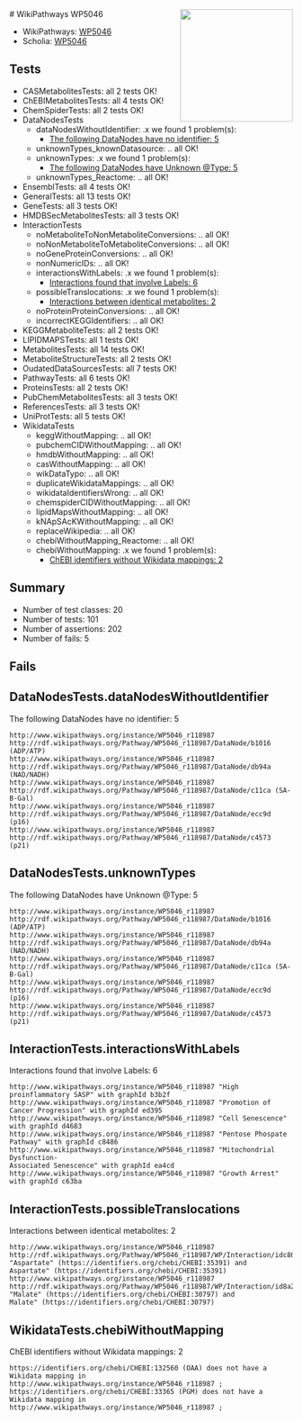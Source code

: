 <img style="float: right; width: 200px" src="https://upload.wikimedia.org/wikipedia/commons/thumb/8/83/Wplogo_with_text_500.png/640px-Wplogo_with_text_500.png" />
# WikiPathways WP5046

* WikiPathways: [WP5046](https://new.wikipathways.org/pathways/WP5046)
* Scholia: [WP5046](https://scholia.toolforge.org/wikipathways/WP5046)
## Tests
* CASMetabolitesTests: all 2 tests OK!
* ChEBIMetabolitesTests: all 4 tests OK!
* ChemSpiderTests: all 2 tests OK!
* DataNodesTests
    * dataNodesWithoutIdentifier: .x we found 1 problem(s):
        * [The following DataNodes have no identifier: 5](#d2d32fa4)
    * unknownTypes_knownDatasource: .. all OK!
    * unknownTypes: .x we found 1 problem(s):
        * [The following DataNodes have Unknown @Type: 5](#839973e3)
    * unknownTypes_Reactome: .. all OK!
* EnsemblTests: all 4 tests OK!
* GeneralTests: all 13 tests OK!
* GeneTests: all 3 tests OK!
* HMDBSecMetabolitesTests: all 3 tests OK!
* InteractionTests
    * noMetaboliteToNonMetaboliteConversions: .. all OK!
    * noNonMetaboliteToMetaboliteConversions: .. all OK!
    * noGeneProteinConversions: .. all OK!
    * nonNumericIDs: .. all OK!
    * interactionsWithLabels: .x we found 1 problem(s):
        * [Interactions found that involve Labels: 6](#630d267d)
    * possibleTranslocations: .x we found 1 problem(s):
        * [Interactions between identical metabolites: 2](#d59038c5)
    * noProteinProteinConversions: .. all OK!
    * incorrectKEGGIdentifiers: .. all OK!
* KEGGMetaboliteTests: all 2 tests OK!
* LIPIDMAPSTests: all 1 tests OK!
* MetabolitesTests: all 14 tests OK!
* MetaboliteStructureTests: all 2 tests OK!
* OudatedDataSourcesTests: all 7 tests OK!
* PathwayTests: all 6 tests OK!
* ProteinsTests: all 2 tests OK!
* PubChemMetabolitesTests: all 3 tests OK!
* ReferencesTests: all 3 tests OK!
* UniProtTests: all 5 tests OK!
* WikidataTests
    * keggWithoutMapping: .. all OK!
    * pubchemCIDWithoutMapping: .. all OK!
    * hmdbWithoutMapping: .. all OK!
    * casWithoutMapping: .. all OK!
    * wikDataTypo: .. all OK!
    * duplicateWikidataMappings: .. all OK!
    * wikidataIdentifiersWrong: .. all OK!
    * chemspiderCIDWithoutMapping: .. all OK!
    * lipidMapsWithoutMapping: .. all OK!
    * kNApSAcKWithoutMapping: .. all OK!
    * replaceWikipedia: .. all OK!
    * chebiWithoutMapping_Reactome: .. all OK!
    * chebiWithoutMapping: .x we found 1 problem(s):
        * [ChEBI identifiers without Wikidata mappings: 2](#a8d554ce)


## Summary

* Number of test classes: 20
* Number of tests: 101
* Number of assertions: 202
* Number of fails: 5

## Fails

<a name="d2d32fa4" />

## DataNodesTests.dataNodesWithoutIdentifier

The following DataNodes have no identifier: 5
```
http://www.wikipathways.org/instance/WP5046_r118987 http://rdf.wikipathways.org/Pathway/WP5046_r118987/DataNode/b1016 (ADP/ATP)
http://www.wikipathways.org/instance/WP5046_r118987 http://rdf.wikipathways.org/Pathway/WP5046_r118987/DataNode/db94a (NAD/NADH)
http://www.wikipathways.org/instance/WP5046_r118987 http://rdf.wikipathways.org/Pathway/WP5046_r118987/DataNode/c11ca (SA-B-Gal)
http://www.wikipathways.org/instance/WP5046_r118987 http://rdf.wikipathways.org/Pathway/WP5046_r118987/DataNode/ecc9d (p16)
http://www.wikipathways.org/instance/WP5046_r118987 http://rdf.wikipathways.org/Pathway/WP5046_r118987/DataNode/c4573 (p21)
```

<a name="839973e3" />

## DataNodesTests.unknownTypes

The following DataNodes have Unknown @Type: 5
```
http://www.wikipathways.org/instance/WP5046_r118987 http://rdf.wikipathways.org/Pathway/WP5046_r118987/DataNode/b1016 (ADP/ATP)
http://www.wikipathways.org/instance/WP5046_r118987 http://rdf.wikipathways.org/Pathway/WP5046_r118987/DataNode/db94a (NAD/NADH)
http://www.wikipathways.org/instance/WP5046_r118987 http://rdf.wikipathways.org/Pathway/WP5046_r118987/DataNode/c11ca (SA-B-Gal)
http://www.wikipathways.org/instance/WP5046_r118987 http://rdf.wikipathways.org/Pathway/WP5046_r118987/DataNode/ecc9d (p16)
http://www.wikipathways.org/instance/WP5046_r118987 http://rdf.wikipathways.org/Pathway/WP5046_r118987/DataNode/c4573 (p21)
```

<a name="630d267d" />

## InteractionTests.interactionsWithLabels

Interactions found that involve Labels: 6
```
http://www.wikipathways.org/instance/WP5046_r118987 "High proinflammatory SASP" with graphId b3b2f
http://www.wikipathways.org/instance/WP5046_r118987 "Promotion of
Cancer Progression" with graphId ed395
http://www.wikipathways.org/instance/WP5046_r118987 "Cell Senescence" with graphId d4683
http://www.wikipathways.org/instance/WP5046_r118987 "Pentose Phospate
Pathway" with graphId c8486
http://www.wikipathways.org/instance/WP5046_r118987 "Mitochondrial Dysfunction-
Associated Senescence" with graphId ea4cd
http://www.wikipathways.org/instance/WP5046_r118987 "Growth Arrest" with graphId c63ba
```

<a name="d59038c5" />

## InteractionTests.possibleTranslocations

Interactions between identical metabolites: 2
```
http://www.wikipathways.org/instance/WP5046_r118987 http://rdf.wikipathways.org/Pathway/WP5046_r118987/WP/Interaction/idc80a552b "Aspartate" (https://identifiers.org/chebi/CHEBI:35391) and 
Aspartate" (https://identifiers.org/chebi/CHEBI:35391)
http://www.wikipathways.org/instance/WP5046_r118987 http://rdf.wikipathways.org/Pathway/WP5046_r118987/WP/Interaction/id8a29eb96 "Malate" (https://identifiers.org/chebi/CHEBI:30797) and 
Malate" (https://identifiers.org/chebi/CHEBI:30797)
```

<a name="a8d554ce" />

## WikidataTests.chebiWithoutMapping

ChEBI identifiers without Wikidata mappings: 2
```
https://identifiers.org/chebi/CHEBI:132560 (OAA) does not have a Wikidata mapping in http://www.wikipathways.org/instance/WP5046_r118987 ; 
https://identifiers.org/chebi/CHEBI:33365 (PGM) does not have a Wikidata mapping in http://www.wikipathways.org/instance/WP5046_r118987 ; 
```

